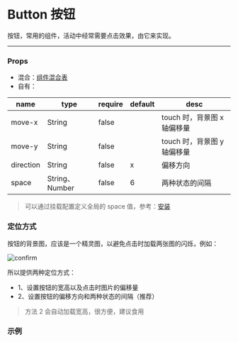# Button 按钮

按钮，常用的组件，活动中经常需要点击效果，由它来实现。

---

### Props

- 混合：[组件混合表](docs/components/mixins/Components.md)
- 自有：

| name      | type           | require | default | desc                        |
| --------- | -------------- | ------- | ------- | --------------------------- |
| move-x    | String         | false   |         | touch 时，背景图 x 轴偏移量 |
| move-y    | String         | false   |         | touch 时，背景图 y 轴偏移量 |
| direction | String         | false   | x       | 偏移方向                    |
| space     | String、Number | false   | 6       | 两种状态的间隔              |

> 可以通过挂载配置定义全局的 space 值，参考：[安装](docs/guide/Install.md#挂载参数)

### 定位方式

按钮的背景图，应该是一个精灵图，以避免点击时加载两张图的闪烁，例如：

![confirm](https://x-m-org.github.io/antelope-ui/docs/components/basic/static/confirm.png)

所以提供两种定位方式：

- 1、设置按钮的宽高以及点击时图片的偏移量
- 2、设置按钮的偏移方向和两种状态的间隔（推荐）

> 方法 2 会自动加载宽高，很方便，建议食用

### 示例

<vuep template="#example" :options="{ theme: 'neo' }"></vuep>

<script v-pre type="text/x-template" id="example">
<template>
  <div>
    <a-button w="422px" h="143px"  move-x="-426px" bg-i="https://x-m-org.github.io/antelope-ui/docs/components/basic/static/confirm.png"></a-button>

    <!-- 这张按钮图片的两个状态间隔6px，默认x轴间隔6px -->
    <a-button bg-i="https://x-m-org.github.io/antelope-ui/docs/components/basic/static/confirm.png"></a-button>
  </div>
</template>

<script>
  export default {}
</script>
</script>
